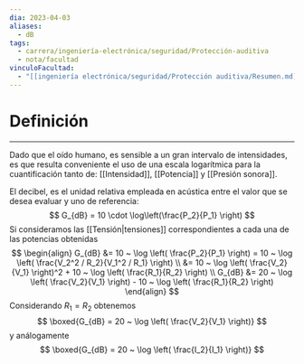 ```yaml
---
dia: 2023-04-03
aliases:
  - dB
tags:
  - carrera/ingeniería-electrónica/seguridad/Protección-auditiva
  - nota/facultad
vinculoFacultad:
  - "[[ingeniería electrónica/seguridad/Protección auditiva/Resumen.md]]"
---
```

# Definición
---
Dado que el oído humano, es sensible a un gran intervalo de intensidades, es que resulta conveniente el uso de una escala logarítmica para la cuantificación tanto de: [[Intensidad]], [[Potencia]] y [[Presión sonora]].

El decibel, es el unidad relativa empleada en acústica entre el valor que se desea evaluar y uno de referencia: $$ G_{dB} = 10 \cdot \log\left(\frac{P_2}{P_1} \right) $$
Si consideramos las [[Tensión|tensiones]] correspondientes a cada una de las potencias obtenidas $$ \begin{align} 
	G_{dB} &= 10 ~ \log \left( \frac{P_2}{P_1} \right) = 10 ~ \log \left( \frac{V_2^2 / R_2}{V_1^2 / R_1} \right) \\
	&= 10 ~ \log \left( \frac{V_2}{V_1} \right)^2 + 10 ~ \log \left( \frac{R_1}{R_2} \right) \\
	G_{dB} &= 20 ~ \log \left( \frac{V_2}{V_1} \right) - 10 ~ \log \left( \frac{R_1}{R_2} \right)
\end{align} $$
Considerando $R_1 = R_2$ obtenemos  $$ \boxed{G_{dB} = 20 ~ \log \left( \frac{V_2}{V_1} \right)} $$ y análogamente $$ \boxed{G_{dB} = 20 ~ \log \left( \frac{I_2}{I_1} \right)} $$